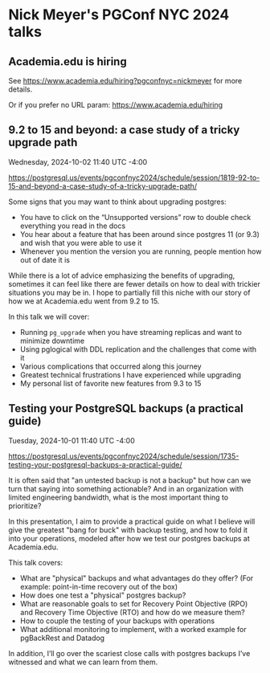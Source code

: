 # Nick Meyer's PGConf NYC 2024 talks

## Academia.edu is hiring

See https://www.academia.edu/hiring?pgconfnyc=nickmeyer for more details.

Or if you prefer no URL param: https://www.academia.edu/hiring

## 9.2 to 15 and beyond: a case study of a tricky upgrade path

Wednesday, 2024-10-02 11:40 UTC -4:00

https://postgresql.us/events/pgconfnyc2024/schedule/session/1819-92-to-15-and-beyond-a-case-study-of-a-tricky-upgrade-path/

Some signs that you may want to think about upgrading postgres:
* You have to click on the “Unsupported versions” row to double check everything you read in the docs
* You hear about a feature that has been around since postgres 11 (or 9.3) and wish that you were able to use it
* Whenever you mention the version you are running, people mention how out of date it is

While there is a lot of advice emphasizing the benefits of upgrading, sometimes it can feel like there are fewer details on how to deal with trickier situations you may be in. I hope to partially fill this niche with our story of how we at Academia.edu went from 9.2 to 15.

In this talk we will cover:
* Running `pg_upgrade` when you have streaming replicas and want to minimize downtime
* Using pglogical with DDL replication and the challenges that come with it 
* Various complications that occurred along this journey
* Greatest technical frustrations I have experienced while upgrading
* My personal list of favorite new features from 9.3 to 15

## Testing your PostgreSQL backups (a practical guide)

Tuesday, 2024-10-01 11:40 UTC -4:00

https://postgresql.us/events/pgconfnyc2024/schedule/session/1735-testing-your-postgresql-backups-a-practical-guide/

It is often said that "an untested backup is not a backup" but how can we turn that saying into something actionable? And in an organization with limited engineering bandwidth, what is the most important thing to prioritize?

In this presentation, I aim to provide a practical guide on what I believe will give the greatest "bang for buck" with backup testing, and how to fold it into your operations, modeled after how we test our postgres backups at Academia.edu.

This talk covers:
* What are "physical" backups and what advantages do they offer? (For example: point-in-time recovery out of the box)
* How does one test a "physical" postgres backup?
* What are reasonable goals to set for Recovery Point Objective (RPO) and Recovery Time Objective (RTO) and how do we measure them?
* How to couple the testing of your backups with operations
* What additional monitoring to implement, with a worked example for pgBackRest and Datadog

In addition, I’ll go over the scariest close calls with postgres backups I’ve witnessed and what we can learn from them.
